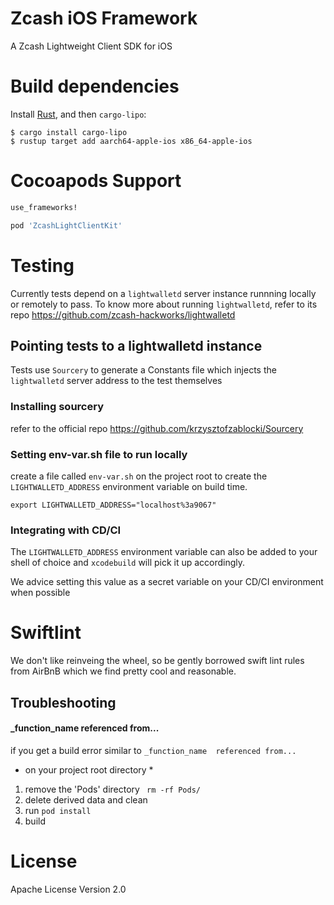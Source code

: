 # Zcash iOS Framework
A Zcash Lightweight Client SDK for iOS


# Build dependencies

Install [Rust](https://www.rust-lang.org/learn/get-started), and then `cargo-lipo`:

```
$ cargo install cargo-lipo
$ rustup target add aarch64-apple-ios x86_64-apple-ios
```

# Cocoapods Support

```` ruby
use_frameworks!

pod 'ZcashLightClientKit' 
````

# Testing
Currently tests depend on a ```lightwalletd``` server instance runnning locally or remotely to pass.
To know more about running ```lightwalletd```, refer to its repo https://github.com/zcash-hackworks/lightwalletd

## Pointing tests to a lightwalletd instance
Tests use ```Sourcery``` to generate a Constants file which injects the ```lightwalletd``` server address to the test themselves

### Installing sourcery 
refer to the official repo https://github.com/krzysztofzablocki/Sourcery

### Setting env-var.sh file to run locally
create a file called ```env-var.sh``` on the project root to create the ```LIGHTWALLETD_ADDRESS``` environment variable on build time.
```
export LIGHTWALLETD_ADDRESS="localhost%3a9067"
```

### Integrating with CD/CI 
The ```LIGHTWALLETD_ADDRESS``` environment variable can also be added to your shell of choice and ```xcodebuild``` will pick it up accordingly. 

We advice setting this value as a secret variable on your CD/CI environment when possible

# Swiftlint 
We don't like reinveing the wheel, so be gently borrowed swift lint rules from AirBnB which we find pretty cool and reasonable.

## Troubleshooting

#### _function_name  referenced from...
if you get a build error similar to ```_function_name  referenced from...``` 

* on your project root directory *
1. remove the 'Pods' directory ``` rm -rf Pods/```
2. delete derived data and clean
3. run ```pod install```
4. build 


# License 
Apache License Version 2.0
